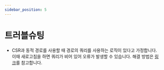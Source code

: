 ```yaml
---
sidebar_position: 5
---
```


# 트러블슈팅

- CSR과 동적 경로를 사용할 때 경로의 쿼리를 사용하는 로직이 있다고 가정합니다. 이때 새로고침을 하면 쿼리가 비어 있어 오류가 발생할 수 있습니다. 해결 방법은 [링크](https://stackoverflow.com/questions/61040790/userouter-withrouter-receive-undefined-on-query-in-first-render)를 참고합니다.
